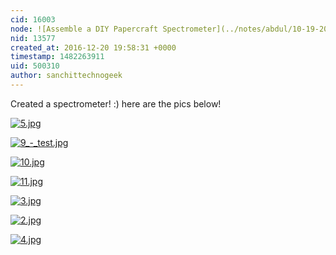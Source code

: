 ```yaml
---
cid: 16003
node: ![Assemble a DIY Papercraft Spectrometer](../notes/abdul/10-19-2016/foldable-paper-spectrometer-instructions)
nid: 13577
created_at: 2016-12-20 19:58:31 +0000
timestamp: 1482263911
uid: 500310
author: sanchittechnogeek
---
```


Created a spectrometer! :)
here are the pics below!

[![5.jpg](https://publiclab.org/system/images/photos/000/019/092/large/5.jpg)](https://publiclab.org/system/images/photos/000/019/092/original/5.jpg)


[![9_-_test.jpg](https://publiclab.org/system/images/photos/000/019/093/large/9_-_test.jpg)](https://publiclab.org/system/images/photos/000/019/093/original/9_-_test.jpg)


[![10.jpg](https://publiclab.org/system/images/photos/000/019/094/large/10.jpg)](https://publiclab.org/system/images/photos/000/019/094/original/10.jpg)


[![11.jpg](https://publiclab.org/system/images/photos/000/019/095/large/11.jpg)](https://publiclab.org/system/images/photos/000/019/095/original/11.jpg)


[![3.jpg](https://publiclab.org/system/images/photos/000/019/096/large/3.jpg)](https://publiclab.org/system/images/photos/000/019/096/original/3.jpg)


[![2.jpg](https://publiclab.org/system/images/photos/000/019/097/large/2.jpg)](https://publiclab.org/system/images/photos/000/019/097/original/2.jpg)


[![4.jpg](https://publiclab.org/system/images/photos/000/019/098/large/4.jpg)](https://publiclab.org/system/images/photos/000/019/098/original/4.jpg)

